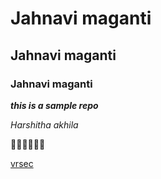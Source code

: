 # Jahnavi maganti
## Jahnavi maganti
### Jahnavi maganti

***this is a sample repo***

*Harshitha akhila*

:pig::pig::pig::pig::pig::pig:

[vrsec](https://www.vrsiddhartha.ac.in)





